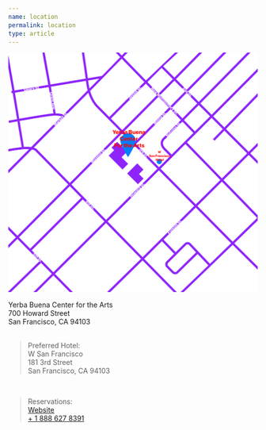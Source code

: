 ```yaml
---
name: location
permalink: location
type: article
---
```

<div id="map">
	<a href="https://www.google.com/maps?ll=37.785262,-122.402424&z=14&t=m&hl=en-US&gl=US" target="_blank">
		<img class="verticallyCentered" src="media/map-01-01.png" />
	</a>
</div>

Yerba Buena Center for the Arts    
700 Howard Street    
San Francisco, CA 94103  
<br/>

>Preferred Hotel:  
>W San Francisco  
>181 3rd Street  
>San Francisco, CA 94103  

<br/>

>Reservations:  
<a href="https://www.starwoodmeeting.com/Book/BloombergBusinessweek2015" target="_blank">Website</a>   
<a href="tel:1-888 627 8391">+ 1 888 627 8391</a> 

<br/>